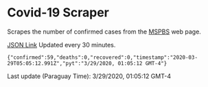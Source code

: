 # Covid-19 Scraper

Scrapes the number of confirmed cases from the [MSPBS](https://www.mspbs.gov.py/covid-19.php) web page.

[JSON Link](https://jmayalag.github.io/covid19-scrape/cases.json)
Updated every 30 minutes.
```
{"confirmed":59,"deaths":0,"recovered":0,"timestamp":"2020-03-29T05:05:12.991Z","pyt":"3/29/2020, 01:05:12 GMT-4"}
```
Last update (Paraguay Time): 3/29/2020, 01:05:12 GMT-4